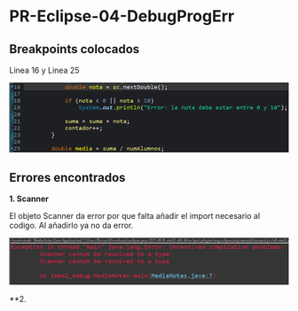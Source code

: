 # PR-Eclipse-04-DebugProgErr

## Breakpoints colocados
Linea 16 y Linea 25

![breakpoints](capturas/01_breakpoints.png)

## Errores encontrados

**1. Scanner**

El objeto Scanner da error por que falta añadir el import necesario al codigo. Al añadirlo ya no da error.

![error scanner](capturas/05_problemScanner.png)

**2. 
